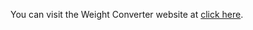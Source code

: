 You can visit the Weight Converter website at [click here](https://adi2212.github.io/weight-converter/).
